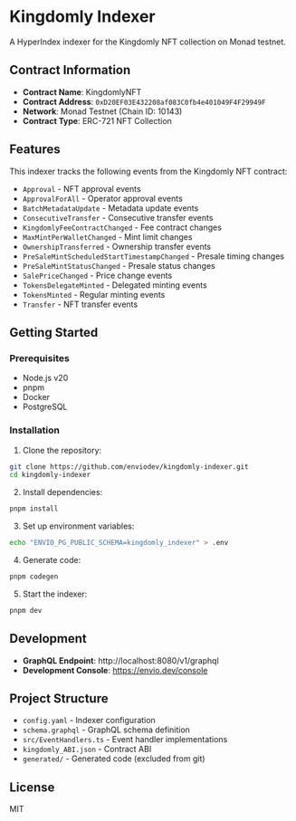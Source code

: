 # Kingdomly Indexer

A HyperIndex indexer for the Kingdomly NFT collection on Monad testnet.

## Contract Information

- **Contract Name**: KingdomlyNFT
- **Contract Address**: `0xD20EF03E432208af083C0fb4e401049F4F29949F`
- **Network**: Monad Testnet (Chain ID: 10143)
- **Contract Type**: ERC-721 NFT Collection

## Features

This indexer tracks the following events from the Kingdomly NFT contract:

- `Approval` - NFT approval events
- `ApprovalForAll` - Operator approval events
- `BatchMetadataUpdate` - Metadata update events
- `ConsecutiveTransfer` - Consecutive transfer events
- `KingdomlyFeeContractChanged` - Fee contract changes
- `MaxMintPerWalletChanged` - Mint limit changes
- `OwnershipTransferred` - Ownership transfer events
- `PreSaleMintScheduledStartTimestampChanged` - Presale timing changes
- `PreSaleMintStatusChanged` - Presale status changes
- `SalePriceChanged` - Price change events
- `TokensDelegateMinted` - Delegated minting events
- `TokensMinted` - Regular minting events
- `Transfer` - NFT transfer events

## Getting Started

### Prerequisites

- Node.js v20
- pnpm
- Docker
- PostgreSQL

### Installation

1. Clone the repository:
```bash
git clone https://github.com/enviodev/kingdomly-indexer.git
cd kingdomly-indexer
```

2. Install dependencies:
```bash
pnpm install
```

3. Set up environment variables:
```bash
echo "ENVIO_PG_PUBLIC_SCHEMA=kingdomly_indexer" > .env
```

4. Generate code:
```bash
pnpm codegen
```

5. Start the indexer:
```bash
pnpm dev
```

## Development

- **GraphQL Endpoint**: http://localhost:8080/v1/graphql
- **Development Console**: https://envio.dev/console

## Project Structure

- `config.yaml` - Indexer configuration
- `schema.graphql` - GraphQL schema definition
- `src/EventHandlers.ts` - Event handler implementations
- `kingdomly_ABI.json` - Contract ABI
- `generated/` - Generated code (excluded from git)

## License

MIT